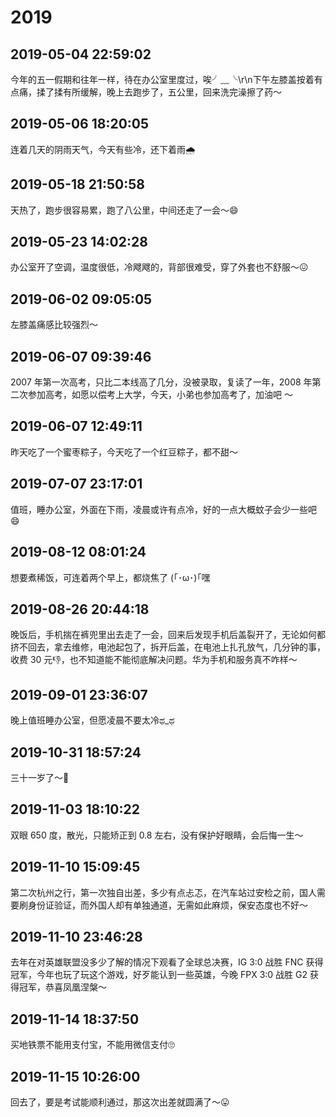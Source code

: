 # 2019

## 2019-05-04 22:59:02  
今年的五一假期和往年一样，待在办公室里度过，唉╯﹏╰\r\n下午左膝盖按着有点痛，揉了揉有所缓解，晚上去跑步了，五公里，回来洗完澡擦了药～  
## 2019-05-06 18:20:05  
连着几天的阴雨天气，今天有些冷，还下着雨🌧    
## 2019-05-18 21:50:58  
天热了，跑步很容易累，跑了八公里，中间还走了一会～😄  
## 2019-05-23 14:02:28  
办公室开了空调，温度很低，冷飕飕的，背部很难受，穿了外套也不舒服～😖  
## 2019-06-02 09:05:05  
左膝盖痛感比较强烈～  
## 2019-06-07 09:39:46  
2007 年第一次高考，只比二本线高了几分，没被录取，复读了一年，2008 年第二次参加高考，如愿以偿考上大学，今天，小弟也参加高考了，加油吧 ～  
## 2019-06-07 12:49:11  
昨天吃了一个蜜枣粽子，今天吃了一个红豆粽子，都不甜～  
## 2019-07-07 23:17:01  
值班，睡办公室，外面在下雨，凌晨或许有点冷，好的一点大概蚊子会少一些吧😄  
## 2019-08-12 08:01:24  
想要煮稀饭，可连着两个早上，都烧焦了  (｢･ω･)｢嘿  
## 2019-08-26 20:44:18  
晚饭后，手机揣在裤兜里出去走了一会，回来后发现手机后盖裂开了，无论如何都挤不回去，拿去维修，电池起包了，拆开后盖，在电池上扎孔放气，几分钟的事，收费 30 元👎，也不知道能不能彻底解决问题。华为手机和服务真不咋样～  
## 2019-09-01 23:36:07  
晚上值班睡办公室，但愿凌晨不要太冷ಥ_ಥ  
## 2019-10-31 18:57:24  
三十一岁了～🎂  
## 2019-11-03 18:10:22  
双眼 650 度，散光，只能矫正到 0.8 左右，没有保护好眼睛，会后悔一生～  
## 2019-11-10 15:09:45  
第二次杭州之行，第一次独自出差，多少有点忐忑，在汽车站过安检之前，国人需要刷身份证验证，而外国人却有单独通道，无需如此麻烦，保安态度也不好～  
## 2019-11-10 23:46:28  
去年在对英雄联盟没多少了解的情况下观看了全球总决赛，IG 3:0 战胜 FNC 获得冠军，今年也玩了玩这个游戏，好歹能认到一些英雄，今晚 FPX 3:0 战胜 G2 获得冠军，恭喜凤凰涅槃～  
## 2019-11-14 18:37:50  
买地铁票不能用支付宝，不能用微信支付🙄  
## 2019-11-15 10:26:00  
回去了，要是考试能顺利通过，那这次出差就圆满了～😛  

